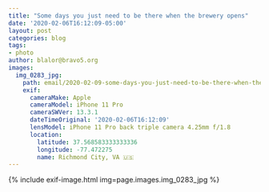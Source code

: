 ```yaml
---
title: "Some days you just need to be there when the brewery opens"
date: '2020-02-06T16:12:09-05:00'
layout: post
categories: blog
tags:
- photo
author: blalor@bravo5.org
images:
  img_0283_jpg:
    path: email/2020-02-09-some-days-you-just-need-to-be-there-when-the-brewery-opens/IMG_0283.jpg
    exif:
      cameraMake: Apple
      cameraModel: iPhone 11 Pro
      cameraSWVer: 13.3.1
      dateTimeOriginal: '2020-02-06T16:12:09'
      lensModel: iPhone 11 Pro back triple camera 4.25mm f/1.8
      location:
        latitude: 37.568583333333336
        longitude: -77.472275
        name: Richmond City, VA 🇺🇸
---
```


{% include exif-image.html img=page.images.img_0283_jpg %}




